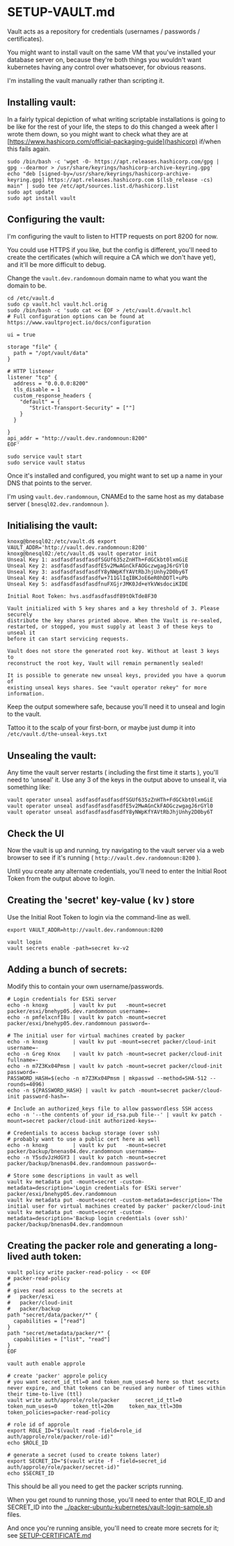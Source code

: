 # SETUP-VAULT.md

Vault acts as a repository for credentials (usernames / passwords / certificates).  

You might want to install vault on the same VM that you've installed your database server on, 
because they're both things you wouldn't want kubernetes having any control over whatsoever, for obvious reasons.

I'm installing the vault manually rather than scripting it.

## Installing vault:

In a fairly typical depiction of what writing scriptable installations is going to be like for the rest of your life, the steps to do this changed a week after I wrote them down, so you might want to check what they are at [https://www.hashicorp.com/official-packaging-guide](hashicorp) if/when this fails again.

```
sudo /bin/bash -c 'wget -O- https://apt.releases.hashicorp.com/gpg | gpg --dearmor > /usr/share/keyrings/hashicorp-archive-keyring.gpg'
echo "deb [signed-by=/usr/share/keyrings/hashicorp-archive-keyring.gpg] https://apt.releases.hashicorp.com $(lsb_release -cs) main" | sudo tee /etc/apt/sources.list.d/hashicorp.list
sudo apt update
sudo apt install vault
```

## Configuring the vault:

I'm configuring the vault to listen to HTTP requests on port 8200 for now.

You could use HTTPS if you like, but the config is different, you'll need to create the certificates (which will require a CA which we don't have yet), 
and it'll be more difficult to debug.

Change the `vault.dev.randomnoun` domain name to what you want the domain to be.

```
cd /etc/vault.d
sudo cp vault.hcl vault.hcl.orig
sudo /bin/bash -c 'sudo cat << EOF > /etc/vault.d/vault.hcl
# Full configuration options can be found at https://www.vaultproject.io/docs/configuration

ui = true

storage "file" {
  path = "/opt/vault/data"
}

# HTTP listener
listener "tcp" {
  address = "0.0.0.0:8200"
  tls_disable = 1
  custom_response_headers {
    "default" = {
       "Strict-Transport-Security" = [""]
    }
  }

}
api_addr = "http://vault.dev.randomnoun:8200"
EOF'

sudo service vault start
sudo service vault status
```

Once it's installed and configured, you might want to set up a name in your DNS that points to the server. 

I'm using `vault.dev.randomnoun`, CNAMEd to the same host as my database server ( `bnesql02.dev.randomnoun` ). 

## Initialising the vault:

```
knoxg@bnesql02:/etc/vault.d$ export VAULT_ADDR='http://vault.dev.randomnoun:8200'
knoxg@bnesql02:/etc/vault.d$ vault operator init
Unseal Key 1: asdfasdfasdfasdfSGUf635zZnHTh+FdGCkbt0lxmGiE
Unseal Key 2: asdfasdfasdfasdfE5v2MwAGnCkFAOGczwgagJ6rGYl0
Unseal Key 3: asdfasdfasdfasdfY8yNWpKfYAVtRbJhjUnhy2D0by6T
Unseal Key 4: asdfasdfasdfasdfw+711GlIqIBKJoE6eR0hDDTl+uPb
Unseal Key 5: asdfasdfasdfasdfnuFXGjrJMK0Jd+eYkVWsdociKIDE

Initial Root Token: hvs.asdfasdfasdf89tOkTde8F30

Vault initialized with 5 key shares and a key threshold of 3. Please securely
distribute the key shares printed above. When the Vault is re-sealed,
restarted, or stopped, you must supply at least 3 of these keys to unseal it
before it can start servicing requests.

Vault does not store the generated root key. Without at least 3 keys to
reconstruct the root key, Vault will remain permanently sealed!

It is possible to generate new unseal keys, provided you have a quorum of
existing unseal keys shares. See "vault operator rekey" for more information.
```

Keep the output somewhere safe, because you'll need it to unseal and login to the vault. 

Tattoo it to the scalp of your first-born, or maybe just dump it into `/etc/vault.d/the-unseal-keys.txt`

## Unsealing the vault:

Any time the vault server restarts ( including the first time it starts ), you'll need to 'unseal' it.
Use any 3 of the keys in the output above to unseal it, via something like:

```
vault operator unseal asdfasdfasdfasdfSGUf635zZnHTh+FdGCkbt0lxmGiE
vault operator unseal asdfasdfasdfasdfE5v2MwAGnCkFAOGczwgagJ6rGYl0
vault operator unseal asdfasdfasdfasdfY8yNWpKfYAVtRbJhjUnhy2D0by6T
```

## Check the UI

Now the vault is up and running, try navigating to the vault server via a web browser to see if it's running
( `http://vault.dev.randomnoun:8200` ). 

Until you create any alternate credentials, you'll need to enter the Initial Root Token from the output above to login.

## Creating the 'secret' key-value ( kv ) store

Use the Initial Root Token to login via the command-line as well.

```
export VAULT_ADDR=http://vault.dev.randomnoun:8200

vault login
vault secrets enable -path=secret kv-v2
```

## Adding a bunch of secrets:

Modify this to contain your own username/passwords.

```
# Login credentials for ESXi server
echo -n knoxg        | vault kv put   -mount=secret packer/esxi/bnehyp05.dev.randomnoun username=-
echo -n pmfelxcnfI8u | vault kv patch -mount=secret packer/esxi/bnehyp05.dev.randomnoun password=-

# The initial user for virtual machines created by packer
echo -n knoxg        | vault kv put -mount=secret packer/cloud-init username=-
echo -n Greg Knox    | vault kv patch -mount=secret packer/cloud-init fullname=-
echo -n m7Z3Kx04Pmsm | vault kv patch -mount=secret packer/cloud-init password=-
PASSWORD_HASH=$(echo -n m7Z3Kx04Pmsm | mkpasswd --method=SHA-512 --rounds=4096)
echo -n ${PASSWORD_HASH} | vault kv patch -mount=secret packer/cloud-init password-hash=-

# Include an authorized_keys file to allow passwordless SSH access
echo -n '--the contents of your id_rsa.pub file--' | vault kv patch -mount=secret packer/cloud-init authorized-keys=-

# Credentials to access backup storage (over ssh)
# probably want to use a public cert here as well
echo -n knoxg        | vault kv put   -mount=secret packer/backup/bnenas04.dev.randomnoun username=-
echo -n Y5sdvJzHdGY3 | vault kv patch -mount=secret packer/backup/bnenas04.dev.randomnoun password=-

# Store some descriptions in vault as well
vault kv metadata put -mount=secret -custom-metadata=description='Login credentials for ESXi server' packer/esxi/bnehyp05.dev.randomnoun
vault kv metadata put -mount=secret -custom-metadata=description='The initial user for virtual machines created by packer' packer/cloud-init
vault kv metadata put -mount=secret -custom-metadata=description='Backup login credentials (over ssh)' packer/backup/bnenas04.dev.randomnoun
```

## Creating the packer role and generating a long-lived auth token:

```
vault policy write packer-read-policy - << EOF
# packer-read-policy
#
# gives read access to the secrets at
#   packer/esxi
#   packer/cloud-init
#   packer/backup
path "secret/data/packer/*" {
  capabilities = ["read"]
}
path "secret/metadata/packer/*" {
  capabilities = ["list", "read"]
}
EOF

vault auth enable approle

# create 'packer' approle policy
# you want secret_id_ttl=0 and token_num_uses=0 here so that secrets never expire, and that tokens can be reused any number of times within their time-to-live (ttl)
vault write auth/approle/role/packer     secret_id_ttl=0     token_num_uses=0     token_ttl=20m     token_max_ttl=30m     token_policies=packer-read-policy

# role id of approle
export ROLE_ID="$(vault read -field=role_id auth/approle/role/packer/role-id)"
echo $ROLE_ID

# generate a secret (used to create tokens later)
export SECRET_ID="$(vault write -f -field=secret_id auth/approle/role/packer/secret-id)"
echo $SECRET_ID
```

This should be all you need to get the packer scripts running. 

When you get round to running those, you'll need to enter that ROLE_ID and SECRET_ID into the [../packer-ubuntu-kubernetes/vault-login-sample.sh](vault-login.sh) files.

And once you're running ansible, you'll need to create more secrets for it; see [SETUP-CERTIFICATE.md](SETUP-CERTIFICATE.md)

